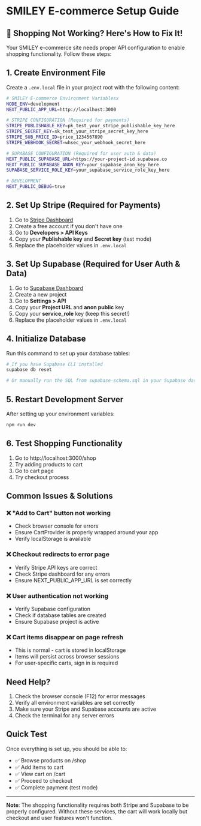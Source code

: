# SMILEY E-commerce Setup Guide

## 🚨 Shopping Not Working? Here's How to Fix It!

Your SMILEY e-commerce site needs proper API configuration to enable shopping functionality. Follow these steps:

## 1. Create Environment File

Create a `.env.local` file in your project root with the following content:

```bash
# SMILEY E-commerce Environment Variablesx
NODE_ENV=development
NEXT_PUBLIC_APP_URL=http://localhost:3000

# STRIPE CONFIGURATION (Required for payments)
STRIPE_PUBLISHABLE_KEY=pk_test_your_stripe_publishable_key_here
STRIPE_SECRET_KEY=sk_test_your_stripe_secret_key_here
STRIPE_SUB_PRICE_ID=price_1234567890
STRIPE_WEBHOOK_SECRET=whsec_your_webhook_secret_here

# SUPABASE CONFIGURATION (Required for user auth & data)
NEXT_PUBLIC_SUPABASE_URL=https://your-project-id.supabase.co
NEXT_PUBLIC_SUPABASE_ANON_KEY=your_supabase_anon_key_here
SUPABASE_SERVICE_ROLE_KEY=your_supabase_service_role_key_here

# DEVELOPMENT
NEXT_PUBLIC_DEBUG=true
```

## 2. Set Up Stripe (Required for Payments)

1. Go to [Stripe Dashboard](https://dashboard.stripe.com)
2. Create a free account if you don't have one
3. Go to **Developers > API Keys**
4. Copy your **Publishable key** and **Secret key** (test mode)
5. Replace the placeholder values in `.env.local`

## 3. Set Up Supabase (Required for User Auth & Data)

1. Go to [Supabase Dashboard](https://supabase.com/dashboard)
2. Create a new project
3. Go to **Settings > API**
4. Copy your **Project URL** and **anon public** key
5. Copy your **service_role** key (keep this secret!)
6. Replace the placeholder values in `.env.local`

## 4. Initialize Database

Run this command to set up your database tables:

```bash
# If you have Supabase CLI installed
supabase db reset

# Or manually run the SQL from supabase-schema.sql in your Supabase dashboard
```

## 5. Restart Development Server

After setting up your environment variables:

```bash
npm run dev
```

## 6. Test Shopping Functionality

1. Go to http://localhost:3000/shop
2. Try adding products to cart
3. Go to cart page
4. Try checkout process

## Common Issues & Solutions

### ❌ "Add to Cart" button not working
- Check browser console for errors
- Ensure CartProvider is properly wrapped around your app
- Verify localStorage is available

### ❌ Checkout redirects to error page
- Verify Stripe API keys are correct
- Check Stripe dashboard for any errors
- Ensure NEXT_PUBLIC_APP_URL is set correctly

### ❌ User authentication not working
- Verify Supabase configuration
- Check if database tables are created
- Ensure Supabase project is active

### ❌ Cart items disappear on page refresh
- This is normal - cart is stored in localStorage
- Items will persist across browser sessions
- For user-specific carts, sign in is required

## Need Help?

1. Check the browser console (F12) for error messages
2. Verify all environment variables are set correctly
3. Make sure your Stripe and Supabase accounts are active
4. Check the terminal for any server errors

## Quick Test

Once everything is set up, you should be able to:
- ✅ Browse products on /shop
- ✅ Add items to cart
- ✅ View cart on /cart
- ✅ Proceed to checkout
- ✅ Complete payment (test mode)

---

**Note**: The shopping functionality requires both Stripe and Supabase to be properly configured. Without these services, the cart will work locally but checkout and user features won't function.
